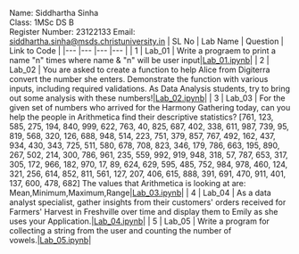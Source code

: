 Name: Siddhartha Sinha   
Class: 1MSc DS B   
Register Number: 23122133
Email: siddhartha.sinha@msds.christuniversity.in
| SL No | Lab Name | Question | Link to Code |
|---    |---       |---       |---           |
| 1     | Lab_01   | Write a prograem to print a name "n" times where name & "n" will be user input|<a href="Lab01.ipynb">Lab_01.ipynb</a>|
| 2     | Lab_02   | You are asked to create a function to help Alice from Digiterra convert the number she enters. Demonstrate the function with various inputs, including required validations. As Data Analysis students, try to bring out some analysis with these numbers!|<a href="Lab02.ipynb">Lab_02.ipynb</a>|
| 3     | Lab_03   | For the given set of numbers who arrived for the Harmony Gathering today, can you help the people in Arithmetica find their descriptive statistics? [761, 123, 585, 275, 194, 840, 999, 622, 763, 40, 825, 687, 402, 338, 611, 987, 739, 95, 819, 568, 320, 126, 688, 948, 514, 223, 751, 379, 857, 767, 492, 162, 437, 934, 430, 343, 725, 511, 580, 678, 708, 823, 346, 179, 786, 663, 195, 890, 267, 502, 214, 300, 786, 961, 235, 559, 992, 919, 948, 318, 57, 787, 653, 317, 305, 172, 966, 182, 970, 17, 89, 624, 629, 595, 485, 752, 984, 978, 460, 124, 321, 256, 614, 852, 811, 561, 127, 207, 406, 615, 888, 391, 691, 470, 911, 401, 137, 600, 478, 682] The values that Arithmetica is looking at are: Mean,Minimum,Maximum,Range|<a href="Lab03.ipynb">Lab_03.ipynb</a>|
| 4     | Lab_04   | As a data analyst specialist, gather insights from their customers' orders received for Farmers' Harvest in Freshville over time and display them to Emily as she uses your Application.|<a href="Lab04.ipynb">Lab_04.ipynb</a>|
| 5     | Lab_05   | Write a program for collecting a string from the user and counting the number of vowels.|<a href="Lab05.ipynb">Lab_05.ipynb</a>|
